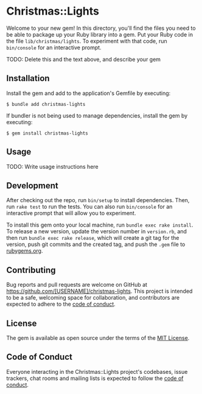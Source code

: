 # Christmas::Lights

Welcome to your new gem! In this directory, you'll find the files you need to be able to package up your Ruby library into a gem. Put your Ruby code in the file `lib/christmas/lights`. To experiment with that code, run `bin/console` for an interactive prompt.

TODO: Delete this and the text above, and describe your gem

## Installation

Install the gem and add to the application's Gemfile by executing:

    $ bundle add christmas-lights

If bundler is not being used to manage dependencies, install the gem by executing:

    $ gem install christmas-lights

## Usage

TODO: Write usage instructions here

## Development

After checking out the repo, run `bin/setup` to install dependencies. Then, run `rake test` to run the tests. You can also run `bin/console` for an interactive prompt that will allow you to experiment.

To install this gem onto your local machine, run `bundle exec rake install`. To release a new version, update the version number in `version.rb`, and then run `bundle exec rake release`, which will create a git tag for the version, push git commits and the created tag, and push the `.gem` file to [rubygems.org](https://rubygems.org).

## Contributing

Bug reports and pull requests are welcome on GitHub at https://github.com/[USERNAME]/christmas-lights. This project is intended to be a safe, welcoming space for collaboration, and contributors are expected to adhere to the [code of conduct](https://github.com/[USERNAME]/christmas-lights/blob/main/CODE_OF_CONDUCT.md).

## License

The gem is available as open source under the terms of the [MIT License](https://opensource.org/licenses/MIT).

## Code of Conduct

Everyone interacting in the Christmas::Lights project's codebases, issue trackers, chat rooms and mailing lists is expected to follow the [code of conduct](https://github.com/[USERNAME]/christmas-lights/blob/main/CODE_OF_CONDUCT.md).
